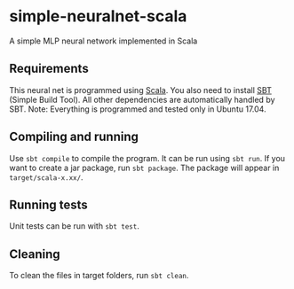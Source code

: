 # simple-neuralnet-scala
A simple MLP neural network implemented in Scala

## Requirements

This neural net is programmed using [Scala](https://www.scala-lang.org/).
You also need to install [SBT](http://www.scala-sbt.org/) (Simple Build Tool).
All other dependencies are automatically handled by SBT.
Note: Everything is programmed and tested only in Ubuntu 17.04.

## Compiling and running

Use `sbt compile` to compile the program. It can be run using `sbt run`.
If  you want to create a jar package, run `sbt package`. The package will
appear in `target/scala-x.xx/`.

## Running tests

Unit tests can be run with `sbt test`.

## Cleaning

To clean the files in target folders, run `sbt clean`.
